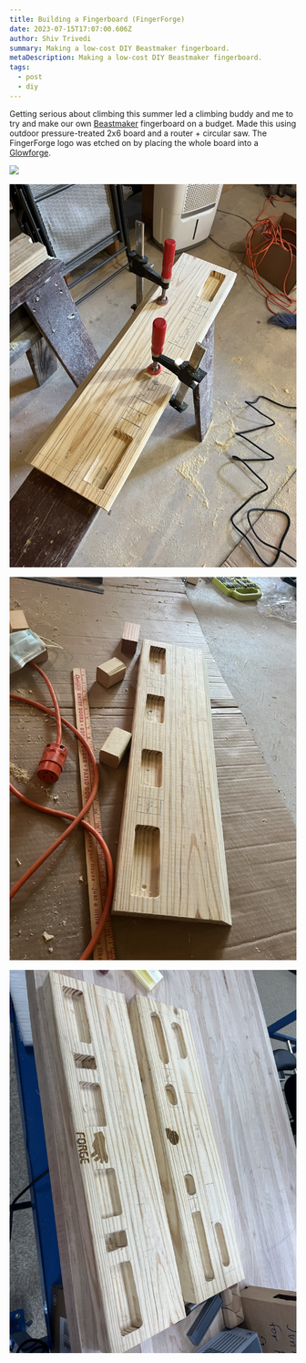 ```yaml
---
title: Building a Fingerboard (FingerForge)
date: 2023-07-15T17:07:00.606Z
author: Shiv Trivedi
summary: Making a low-cost DIY Beastmaker fingerboard.
metaDescription: Making a low-cost DIY Beastmaker fingerboard.
tags:
  - post
  - diy
---
```

Getting serious about climbing this summer led a climbing buddy and me to try and make our own [Beastmaker](https://www.beastmaker.co.uk/collections/fingerboards) fingerboard on a budget. Made this using outdoor pressure-treated 2x6 board and a router + circular saw. The FingerForge logo was etched on by placing the whole board into a [Glowforge](https://glowforge.com/).

![](/static/img/img_4697.jpg)

![](/static/img/img_4372.jpg)

![](/static/img/img_4388.jpg)

![](/static/img/img_4417.jpg)